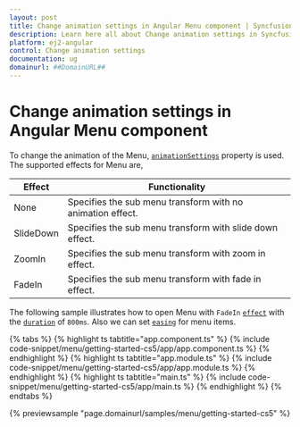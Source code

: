 ```yaml
---
layout: post
title: Change animation settings in Angular Menu component | Syncfusion
description: Learn here all about Change animation settings in Syncfusion Angular Menu component of Syncfusion Essential JS 2 and more.
platform: ej2-angular
control: Change animation settings 
documentation: ug
domainurl: ##DomainURL##
---
```


# Change animation settings in Angular Menu component

To change the animation of the Menu, [`animationSettings`](https://ej2.syncfusion.com/angular/documentation/api/menu/menuAnimationSettingsModel/) property is used. The supported effects for Menu are,

| Effect | Functionality |
| ------------ | ----------------------- |
| None | Specifies the sub menu transform with no animation effect. |
| SlideDown | Specifies the sub menu transform with slide down effect. |
| ZoomIn | Specifies the sub menu transform with zoom in effect. |
| FadeIn | Specifies the sub menu transform with fade in effect. |

The following sample illustrates how to open Menu with `FadeIn` [`effect`](https://ej2.syncfusion.com/angular/documentation/api/menu/menuAnimationSettingsModel/#effect) with the [`duration`](https://ej2.syncfusion.com/angular/documentation/api/menu/menuAnimationSettingsModel/#duration) of `800ms`. Also we can set [`easing`](https://ej2.syncfusion.com/angular/documentation/api/menu/menuAnimationSettingsModel/#easing) for menu items.

{% tabs %}
{% highlight ts tabtitle="app.component.ts" %}
{% include code-snippet/menu/getting-started-cs5/app/app.component.ts %}
{% endhighlight %}
{% highlight ts tabtitle="app.module.ts" %}
{% include code-snippet/menu/getting-started-cs5/app/app.module.ts %}
{% endhighlight %}
{% highlight ts tabtitle="main.ts" %}
{% include code-snippet/menu/getting-started-cs5/app/main.ts %}
{% endhighlight %}
{% endtabs %}
  
{% previewsample "page.domainurl/samples/menu/getting-started-cs5" %}